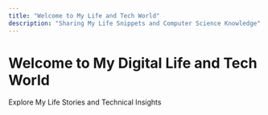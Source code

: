 ```yaml
---
title: "Welcome to My Life and Tech World"
description: "Sharing My Life Snippets and Computer Science Knowledge"
---
```


<div class="hero min-h-screen bg-cover bg-center text-white" style="background-image: url('/images/hero-background.jpg');">
  <div class="hero-overlay bg-opacity-60"></div>
  <div class="hero-content text-center">
    <div class="max-w-md">
      <h1 class="mb-5 text-5xl font-bold">Welcome to My Digital Life and Tech World</h1>
      <p class="mb-5">Explore My Life Stories and Technical Insights</p>
    </div>
  </div>
</div>
